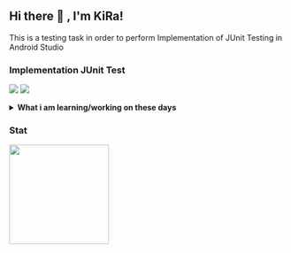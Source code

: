 ## Hi there 👋 , I'm KiRa!
This is a testing task in order to perform
Implementation of JUnit Testing in Android Studio

### Implementation JUnit Test
<p>
    <img src="https://img.shields.io/badge/OS-Kali-blue?&logo=kali%20linux" />
    <img src="https://img.shields.io/badge/IDE-Android-Studio?logo=android%20studio" />
</p>

<details>
 <summary><strong>What i am learning/working on these days</strong></summary>
    - 👯 I am looking to collaborate on an Ecommerce Project and Mobile Apps. </br>
    - 🤔 I am looking for help with a master of programming. hehehe... 😄</br>
    - 💬 Ask me about anything.</br>
    - 📫 How to reach me: <a href="m.ilham.v.28.07.2003@gmail.com.com"> Email me!</a> </br>
</details>

### Stat
<p>
    <img src="https://github-readme-stats.vercel.app/api/top-langs/?username=KiRaRyuuKi&layout=compact" height=180 />
</p>


